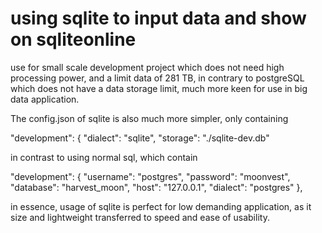 # using sqlite to input data and show on sqliteonline

use for small scale development project which does not need high processing power, and a limit
data of 281 TB, in contrary to postgreSQL which does not have a data storage limit, much more keen
for use in big data application.

The config.json of sqlite is also much more simpler, only containing 

  "development": {
    "dialect": "sqlite",
    "storage": "./sqlite-dev.db"

in contrast to using normal sql, which contain

  "development": {
    "username": "postgres",
    "password": "moonvest",
    "database": "harvest_moon",
    "host": "127.0.0.1",
    "dialect": "postgres"
  },
  
  in essence, usage of sqlite is perfect for low demanding application, as it size and lightweight transferred to speed
  and ease of usability.
